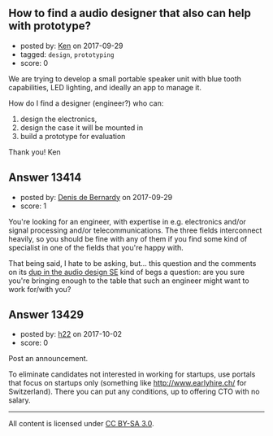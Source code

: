 ## How to find a audio designer that also can help with prototype?

- posted by: [Ken](https://stackexchange.com/users/11884851/ken) on 2017-09-29
- tagged: `design`, `prototyping`
- score: 0

We are trying to develop a small portable speaker unit with blue tooth capabilities, LED lighting, and ideally an app to manage it.

How do I find a designer (engineer?) who can:
1) design the electronics,
2) design the case it will be mounted in 
3) build a prototype for evaluation

Thank you! Ken


## Answer 13414

- posted by: [Denis de Bernardy](https://stackexchange.com/users/182468/denis-de-bernardy) on 2017-09-29
- score: 1

You're looking for an engineer, with expertise in e.g. electronics and/or signal processing and/or telecommunications. The three fields interconnect heavily, so you should be fine with any of them if you find some kind of specialist in one of the fields that you're happy with.

That being said, I hate to be asking, but... this question and the comments on its [dup in the audio design SE](https://sound.stackexchange.com/questions/42151/how-to-find-a-audio-designer-that-also-can-help-with-prototype) kind of begs a question: are you sure you're bringing enough to the table that such an engineer might want to work for/with you?


## Answer 13429

- posted by: [h22](https://stackexchange.com/users/167824/h22) on 2017-10-02
- score: 0

Post an announcement. 

To eliminate candidates not interested in working for startups, use portals that focus on startups only (something like http://www.earlyhire.ch/ for Switzerland). There you can put any conditions, up to offering CTO with no salary.



---

All content is licensed under [CC BY-SA 3.0](https://creativecommons.org/licenses/by-sa/3.0/).
